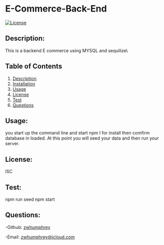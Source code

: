 # E-Commerce-Back-End

[![License](https://img.shields.io/badge/License-ISC-lightblue.svg)](https://www.boost.org/LICENSE_1_0.txt)

## Description:

This is a backend E commerce using MYSQL and sequilize\

## Table of Contents

1. [Description](#description)
2. [Installation](#installation)
3. [Usage](#usage)
4. [License](#license)
5. [Test](#test)
6. [Questions](#questions)

## Usage:

you start up the command line and start npm I for install then comfirm database in loaded. At this point you will seed your data and then run your server.

## License:

ISC

## Test:

npm run seed
npm start

## Questions:

-Github: [zwhumphrey](https://github.com/zwhumphrey)

-Email: [zwhumphrey@icloud.com](mailto:zwhumphrey@icloud.com)
